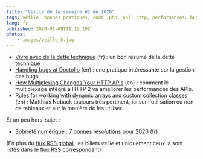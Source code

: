```yaml
---
title: "Veille de la semaine #2 de 2020"
tags: veille, bonnes pratiques, code, php, api, http, performances, bug, dette technique
lang: fr
published: 2020-01-09T11:12:19Z
photos:
    - images/veille_5.jpg
---
```

* [Vivre avec de la dette technique](https://medium.com/inside-app/vivre-avec-de-la-dette-technique-5791c1ab5e55#developpement) (fr)&nbsp;: un bon résumé de la dette technique
* [Handling bugs at Doctolib](https://medium.com/doctolib/handling-bugs-at-doctolib-847d54fd1990) (en)&nbsp;: une pratique intéressante sur la gestion des bugs
* [How Multiplexing Changes Your HTTP APIs](https://www.mnot.net/blog/2019/10/13/h2_api_multiplexing) (en)&nbsp;: comment le multiplexage intégré à HTTP 2 va améliorer les performances des APIs.
* [Rules for working with dynamic arrays and custom collection classes](https://matthiasnoback.nl/2020/01/rules-for-working-with-arrays-and-custom-collection-classes-in-php/) (en)&nbsp;: Matthias Noback toujours très pertinent, ici sur l'utilisation ou non de tableaux et sur la manière de les utiliser.

Et un peu hors-sujet&nbsp;:

* [Sobriété numérique : 7 bonnes résolutions pour 2020](https://www.greenit.fr/2020/01/07/sobriete-numerique-7-bonnes-resolutions-pour-2020/) (fr)

(En plus du [flux RSS global](/rss.xml), les billets *veille*
et uniquement ceux là sont listés dans le [flux RSS correspondant](/rss/veille.xml))
